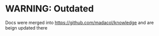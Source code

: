 # WARNING: Outdated

Docs were merged into https://github.com/madacol/knowledge and are beign updated there
